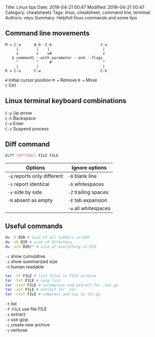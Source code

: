 Title: Linux tips
Date: 2018-04-21 00:47
Modified: 2018-04-21 00:47
Category: cheatsheets
Tags: linux, cheatsheet, command line, terminal
Authors: veyu
Summary: Helpfull linux commands and some tips

## Command line movements
```
M = C-a      A-b  C-b                      C-e
     |        |    |                        |
     v        v    v#                       v
   $ command1 --with parameter --and --flags
     ^        ^     #                       ^
     |        |                             |
R = C-u      C-w                           C-k

```

`#` Initial cursor position
`M =` Remove
`R =` Move  
`C` Ctrl

## Linux terminal keyboard combinations
`C-p` Up arrow  
`C-h` Backspace  
`C-m` Enter  
`C-z` Suspend process  

## Diff command
```bash
diff [OPTIONS] FILE FILE
```
|Options                     |Ignore options       |
| -------------------------- | ------------------- |
|`-q` reports only different |`-B` blank line      |
|`-s` report identical       |`-b` whitespaces     |
|`-y` side by side           |`-Z` trailing spaces |
|`-N` absent as empty        |`-E` tab expansion   |
|                            |`-w` all whitespaces |


## Useful commands
```bash
du -h DIR # size of all subdirs in DIR
du -sh DIR # size of directory
du -sch DIR/* # size of everything in DIR
```
`-c` show cumulative  
`-s` show summarized size  
`-h` human readable
```bash
tar -tf FILE # list files in FILE archive
tar -tvf FILE # long list
tar -zxvf FILE # uncompress and extract for .tar.gz
tar -xvf FILE # extract for .tar
tar -cxvf FILE # compress and zip to tar.gz
```
`-t` list  
`-f FILE` use file FILE  
`-x` extract  
`-z` use gzip  
`-c` create new archive  
`-v` verbose
